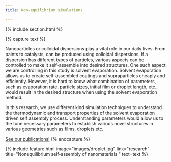 ```yaml
---
title: Non-equilibrium simulations

---
```


{% include section.html %}
<!--  -->
{% capture text %}

<!-- Add text -->
Nanoparticles or colloidal dispersions play a vital role in our daily lives. From paints to catalysts, can be produced using colloidal dispersions. If a dispersion has different types of particles, various aspects can be controlled to make it self-assemble into desired structures. One such aspect we are controlling in this study is solvent evaporation. Solvent evaporation allows us to create self-assembled coatings and supraparticles cheaply and efficiently. However, it is hard to know what combination of parameters, such as evaporation rate, particle sizes, initial film or droplet length, etc., would result in the desired structure when using the solvent evaporation method.

In this research, we use different kind simulation techniques to understand the thermodynamic and transport properties of the solvent evaporation driven self assembly process. Understanding parameters would allow us to the tune necessary parameters to establish various novel structures in various geometries such as films, droplets etc. 

[See our publications!](../../publications/)
{% endcapture %}

{%
  include feature.html
  image="images/droplet.jpg"
  link="research"
  title="Nonequilibrium self-assembly of nanomaterials "
  text=text
%}
<!--  -->
